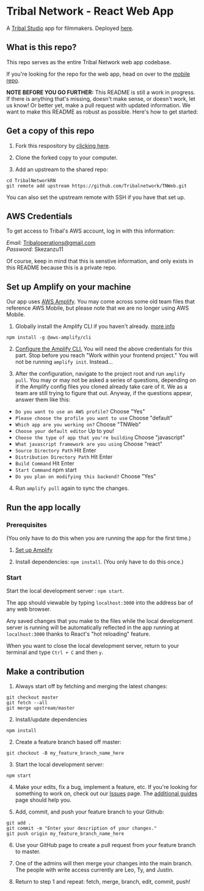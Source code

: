# Tribal Network - React Web App

A [Tribal Studio](https://www.tribaliii.com/) app for filmmakers. Deployed [here](https://www.tribalnetwork.org/).

## What is this repo?

This repo serves as the entire Tribal Network web app codebase.

If you're looking for the repo for the web app, head on over to the [mobile repo](https://github.com/Tribalnetwork/TribalNetworkRN).

**NOTE BEFORE YOU GO FURTHER:** This README is still a work in progress. If there is anything that's missing, doesn't make sense, or doesn't work, let us know! Or better yet, make a pull request with updated information. We want to make this README as robust as possible.
Here's how to get started:

## Get a copy of this repo

1.  Fork this respository by [clicking here](https://github.com/Tribalnetwork/TNWeb/fork).

2.  Clone the forked copy to your computer.

3.  Add an upstream to the shared repo:

```
cd TribalNetworkRN
git remote add upstream https://github.com/Tribalnetwork/TNWeb.git
```

You can also set the upstream remote with SSH if you have that set up.

## AWS Credentials

To get access to Tribal's AWS account, log in with this information:

_Email:_ Tribaloperations@gmail.com  
_Password:_ Skezanzu11

Of course, keep in mind that this is senstive information, and only exists in this README because this is a private repo.

## Set up Amplify on your machine

Our app uses [AWS Amplify](https://docs.amplify.aws/). You may come across some old team files that reference AWS Mobile, but please note that we are no longer using AWS Mobile.

1.  Globally install the Amplify CLI if you haven't already. [more info](https://docs.amplify.aws/cli/start/install#install-the-amplify-cli)

```
npm install -g @aws-amplify/cli
```

2.  [Configure the Amplify CLI.](https://docs.amplify.aws/cli/start/install#configure-the-amplify-cli) You will need the above credentials for this part. Stop before you reach "Work within your frontend project." You will not be running `amplify init`. Instead...

3.  After the configuration, navigate to the project root and run `amplify pull`. You may or may not be asked a series of questions, depending on if the Amplify config files you cloned already take care of it. We as a team are still trying to figure that out. Anyway, if the questions appear, answer them like this:

- `Do you want to use an AWS profile?` Choose "Yes"
- `Please choose the profile you want to use` Choose "default"
- `Which app are you working on?` Choose "TNWeb"
- `Choose your default editor` Up to you!
- `Choose the type of app that you're building` Choose "javascript"
- `What javascript framework are you using` Choose "react"
- `Source Directory Path` Hit Enter
- `Distribution Directory Path` Hit Enter
- `Build Command` Hit Enter
- `Start Command` npm start
- `Do you plan on modifying this backend?` Choose "Yes"

4. Run `amplify pull` again to sync the changes.

## Run the app locally

### Prerequisites

(You only have to do this when you are running the app for the first time.)

1. [Set up Amplify](https://github.com/Tribalnetwork/TNWeb#set-up-amplify-on-your-machine)

2. Install dependencies: `npm install`. (You only have to do this once.)

### Start

Start the local development server : `npm start`. 

The app should viewable by typing `localhost:3000` into the address bar of any web browser.

Any saved changes that you make to the files while the local development server is running will be automatically reflected in the app running at `localhost:3000` thanks to React's "hot reloading" feature.

When you want to close the local development server, return to your terminal and type `Ctrl + C` and then `y`.

## Make a contribution

1. Always start off by fetching and merging the latest changes:

```
git checkout master
git fetch --all
git merge upstream/master
```

2. Install/update dependencies

```
npm install
```

2. Create a feature branch based off master:

```
git checkout -B my_feature_branch_name_here
```

3. Start the local development server:

```
npm start
```


4. Make your edits, fix a bug, implement a feature, etc. If you're looking for something to work on, check out our [Issues](https://github.com/Tribalnetwork/TNWeb/issues) page. The [additional guides](https://github.com/Tribalnetwork/Additional-Guides) page should help you.

5. Add, commit, and push your feature branch to your Github:

```
git add .
git commit -m "Enter your description of your changes."
git push origin my_feature_branch_name_here
```

6.  Use your GitHub page to create a pull request from your feature branch to master.

7.  One of the admins will then merge your changes into the main branch. The people with write access currently are Leo, Ty, and Justin.

8.  Return to step 1 and repeat: fetch, merge, branch, edit, commit, push!
